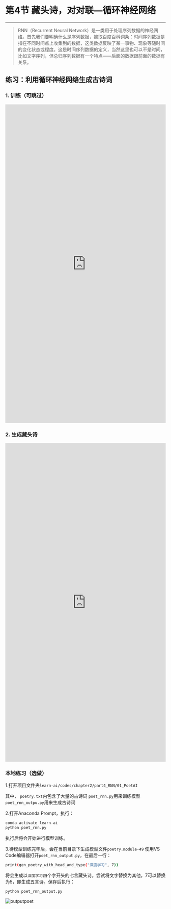 # 第4节 藏头诗，对对联—循环神经网络

---

> RNN（Recurrent Neural Network）是一类用于处理序列数据的神经网络。首先我们要明确什么是序列数据，摘取百度百科词条：时间序列数据是指在不同时间点上收集到的数据，这类数据反映了某一事物、现象等随时间的变化状态或程度。这是时间序列数据的定义，当然这里也可以不是时间，比如文字序列，但总归序列数据有一个特点——后面的数据跟前面的数据有关系。

## 练习：利用循环神经网络生成古诗词

### 1. 训练（可跳过）

<center><iframe src="https://code.yuanzhuo.bnu.edu.cn/user/chy/notebooks/learn-ai/codes/chapter2/part4_RNN/01_PoetAI/poet_rnn.ipynb" width="100%" height="1000" scrolling="no" border="0" frameborder="no" framespacing="0" allowfullscreen="true"> </iframe></center>

### 2. 生成藏头诗

<center><iframe src="https://code.yuanzhuo.bnu.edu.cn/user/chy/notebooks/learn-ai/codes/chapter2/part4_RNN/01_PoetAI/poet_rnn_output.ipynb" width="100%" height="1000" scrolling="no" border="0" frameborder="no" framespacing="0" allowfullscreen="true"> </iframe></center>

### 本地练习（选做）

1.打开项目文件夹`learn-ai/codes/chapter2/part4_RNN/01_PoetAI`

其中，
`poetry.txt`内包含了大量的古诗词
`poet_rnn.py`用来训练模型
`poet_rnn_outpu.py`用来生成古诗词

2.打开Anaconda Prompt，执行：

```bash
conda activate learn-ai
python poet_rnn.py
```

执行后将会开始进行模型训练。

3.待模型训练完毕后，会在当前目录下生成模型文件`poetry.module-49`
使用VS Code编辑器打开`poet_rnn_output.py`，在最后一行：

```bash
print(gen_poetry_with_head_and_type("深度学习", 7))
```

将会生成以`深度学习`四个字开头的七言藏头诗。尝试将文字替换为其他，7可以替换为5，即生成五言诗。保存后执行：

```bash
python poet_rnn_output.py
```

![outputpoet](https://md.hass.live/%E5%BE%AE%E4%BF%A1%E6%88%AA%E5%9B%BE_20190821153928.png)
